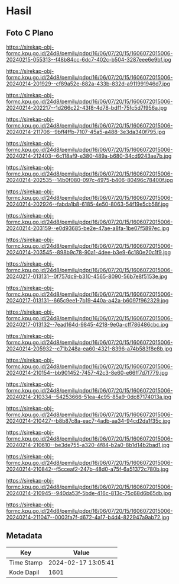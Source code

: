 # Hasil

## Foto C Plano

https://sirekap-obj-formc.kpu.go.id/24d8/pemilu/pdpr/16/06/07/20/15/1606072015006-20240215-055313--f48b84cc-6dc7-402c-b504-3287eee6e9bf.jpg

https://sirekap-obj-formc.kpu.go.id/24d8/pemilu/pdpr/16/06/07/20/15/1606072015006-20240214-201929--cf89a52e-882a-433b-832d-a911991946d7.jpg

https://sirekap-obj-formc.kpu.go.id/24d8/pemilu/pdpr/16/06/07/20/15/1606072015006-20240214-202217--1d266c22-43f8-4d78-bdf1-75fc5d7f956a.jpg

https://sirekap-obj-formc.kpu.go.id/24d8/pemilu/pdpr/16/06/07/20/15/1606072015006-20240214-211706--9bff4ffb-7107-45a5-a488-3e3da340f795.jpg

https://sirekap-obj-formc.kpu.go.id/24d8/pemilu/pdpr/16/06/07/20/15/1606072015006-20240214-212403--6c118af9-e380-489a-b680-34cd9243ae7b.jpg

https://sirekap-obj-formc.kpu.go.id/24d8/pemilu/pdpr/16/06/07/20/15/1606072015006-20240214-202535--14b0f080-097c-4975-b406-80496c78400f.jpg

https://sirekap-obj-formc.kpu.go.id/24d8/pemilu/pdpr/16/06/07/20/15/1606072015006-20240214-202926--fabda1b8-6185-4e50-8063-54f19e5cb58f.jpg

https://sirekap-obj-formc.kpu.go.id/24d8/pemilu/pdpr/16/06/07/20/15/1606072015006-20240214-203159--e0d93685-be2e-47ae-a8fa-1be07f5897ec.jpg

https://sirekap-obj-formc.kpu.go.id/24d8/pemilu/pdpr/16/06/07/20/15/1606072015006-20240214-203545--898b9c78-90a1-4dee-b3e9-6c180e20c1f9.jpg

https://sirekap-obj-formc.kpu.go.id/24d8/pemilu/pdpr/16/06/07/20/15/1606072015006-20240217-013131--0f757dc9-b310-4565-8090-56b7e8f5153e.jpg

https://sirekap-obj-formc.kpu.go.id/24d8/pemilu/pdpr/16/06/07/20/15/1606072015006-20240217-013131--665c9ee1-7b19-440a-a42a-b6097f962329.jpg

https://sirekap-obj-formc.kpu.go.id/24d8/pemilu/pdpr/16/06/07/20/15/1606072015006-20240217-013132--7ead164d-9845-4218-9e0a-cff786486cbc.jpg

https://sirekap-obj-formc.kpu.go.id/24d8/pemilu/pdpr/16/06/07/20/15/1606072015006-20240214-205932--c71b248a-ea60-4321-8396-a74b583f8e8b.jpg

https://sirekap-obj-formc.kpu.go.id/24d8/pemilu/pdpr/16/06/07/20/15/1606072015006-20240214-210154--bb901452-7457-42c3-8e60-e66ff7d7f779.jpg

https://sirekap-obj-formc.kpu.go.id/24d8/pemilu/pdpr/16/06/07/20/15/1606072015006-20240214-210334--54253666-51ea-4c95-85a9-0dc87174013a.jpg

https://sirekap-obj-formc.kpu.go.id/24d8/pemilu/pdpr/16/06/07/20/15/1606072015006-20240214-210427--b8b87c8a-eac7-4adb-aa34-94cd2da1f35c.jpg

https://sirekap-obj-formc.kpu.go.id/24d8/pemilu/pdpr/16/06/07/20/15/1606072015006-20240214-210610--be3de755-a320-4f84-b2a0-8b1d14b2bad1.jpg

https://sirekap-obj-formc.kpu.go.id/24d8/pemilu/pdpr/16/06/07/20/15/1606072015006-20240214-210842--f5cceaf2-247b-48d0-a75f-6a51372c780b.jpg

https://sirekap-obj-formc.kpu.go.id/24d8/pemilu/pdpr/16/06/07/20/15/1606072015006-20240214-210945--940da53f-5bde-416c-813c-75c68d6b65db.jpg

https://sirekap-obj-formc.kpu.go.id/24d8/pemilu/pdpr/16/06/07/20/15/1606072015006-20240214-211047--0003fa7f-d672-4a17-b4d4-822947a9ab72.jpg


## Metadata

| Key        | Value               |
| ---------- | ------------------- |
| Time Stamp | 2024-02-17 13:05:41 |
| Kode Dapil | 1601                |



